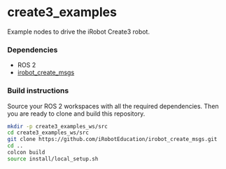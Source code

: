 # create3_examples

Example nodes to drive the iRobot Create3 robot.

### Dependencies

 - ROS 2
 - [irobot_create_msgs](https://github.com/iRobotEducation/irobot_create_msgs)


### Build instructions

Source your ROS 2 workspaces with all the required dependencies.
Then you are ready to clone and build this repository.

```sh
mkdir -p create3_examples_ws/src
cd create3_examples_ws/src
git clone https://github.com/iRobotEducation/irobot_create_msgs.git
cd ..
colcon build
source install/local_setup.sh
```
